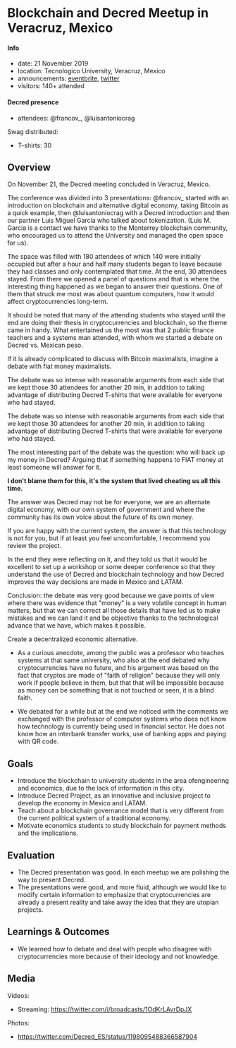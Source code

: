 # Blockchain and Decred Meetup in Veracruz, Mexico

#### Info

- date: 21 November 2019
- location: Tecnologico University, Veracruz, Mexico
- announcements: [eventbrite](https://www.eventbrite.com.ar/e/conferencia-blockchain-tickets-81397410847), [twitter](https://twitter.com/Decred_ES/status/1197228812498432000)
- visitors: 140+ attended

#### Decred presence

- attendees: @francov\_, @luisantoniocrag

Swag distributed:

- T-shirts: 30

## Overview

On November 21, the Decred meeting concluded in Veracruz, Mexico.

The conference was divided into 3 presentations: @francov\_ started with an introduction on blockchain and alternative digital economy, taking Bitcoin as a quick example, then @luisantoniocrag with a Decred introduction and then our partner Luis Miguel García who talked about tokenization. (Luis M. García is a contact we have thanks to the Monterrey blockchain community, who encouraged us to attend the University and managed the open space for us).

The space was filled with 180 attendees of which 140 were initially occupied but after a hour and half many students began to leave because they had classes and only contemplated that time. At the end, 30 attendees stayed. From there we opened a panel of questions and that is where the interesting thing happened as we began to answer their questions. One of them that struck me most was about quantum computers, how it would affect cryptocurrencies long-term.

It should be noted that many of the attending students who stayed until the end are doing their thesis in cryptocurrencies and blockchain, so the theme came in handy. What entertained us the most was that 2 public finance teachers and a systems man attended, with whom we started a debate on Decred vs. Mexican peso.

If it is already complicated to discuss with Bitcoin maximalists, imagine a debate with fiat money maximalists.

The debate was so intense with reasonable arguments from each side that we kept those 30 attendees for another 20 min, in addition to taking advantage of distributing Decred T-shirts that were available for everyone who had stayed.

The debate was so intense with reasonable arguments from each side that we kept those 30 attendees for another 20 min, in addition to taking advantage of distributing Decred T-shirts that were available for everyone who had stayed.

The most interesting part of the debate was the question: who will back up my money in Decred? Arguing that if something happens to FIAT money at least someone will answer for it.

**I don't blame them for this, it's the system that lived cheating us all this time.**

The answer was Decred may not be for everyone, we are an alternate digital economy, with our own system of government and where the community has its own voice about the future of its own money.

If you are happy with the current system, the answer is that this technology is not for you, but if at least you feel uncomfortable, I recommend you review the project.

In the end they were reflecting on it, and they told us that it would be excellent to set up a workshop or some deeper conference so that they understand the use of Decred and blockchain technology and how Decred improves the way decisions are made in Mexico and LATAM.

Conclusion: the debate was very good because we gave points of view where there was evidence that "money" is a very volatile concept in human matters, but that we can correct all those details that have led us to make mistakes and we can land it and be objective thanks to the technological advance that we have, which makes it possible.

Create a decentralized economic alternative.

- As a curious anecdote, among the public was a professor who teaches systems at that same university, who also at the end debated why cryptocurrencies have no future, and his argument was based on the fact that cryptos are made of "faith of religion" because they will only work if people believe in them, but that that will be impossible because as money can be something that is not touched or seen, it is a blind faith.

- We debated for a while but at the end we noticed with the comments we exchanged with the professor of computer systems who does not know how technology is currently being used in financial sector. He does not know how an interbank transfer works, use of banking apps and paying with QR code.

## Goals

- Introduce the blockchain to university students in the area of ​​engineering and economics, due to the lack of information in this city.
- Introduce Decred Project, as an innovative and inclusive project to develop the economy in Mexico and LATAM.
- Teach about a blockchain governance model that is very different from the current political system of a traditional economy.
- Motivate economics students to study blockchain for payment methods and the implications.

## Evaluation

- The Decred presentation was good. In each meetup we are polishing the way to present Decred.
- The presentations were good, and more fluid, although we would like to modify certain information to emphasize that cryptocurrencies are already a present reality and take away the idea that they are utopian projects.

## Learnings & Outcomes

- We learned how to debate and deal with people who disagree with cryptocurrencies more because of their ideology and not knowledge.

## Media

Videos:

- Streaming: https://twitter.com/i/broadcasts/1OdKrLAvrDpJX

Photos:

- https://twitter.com/Decred_ES/status/1198095488366587904
